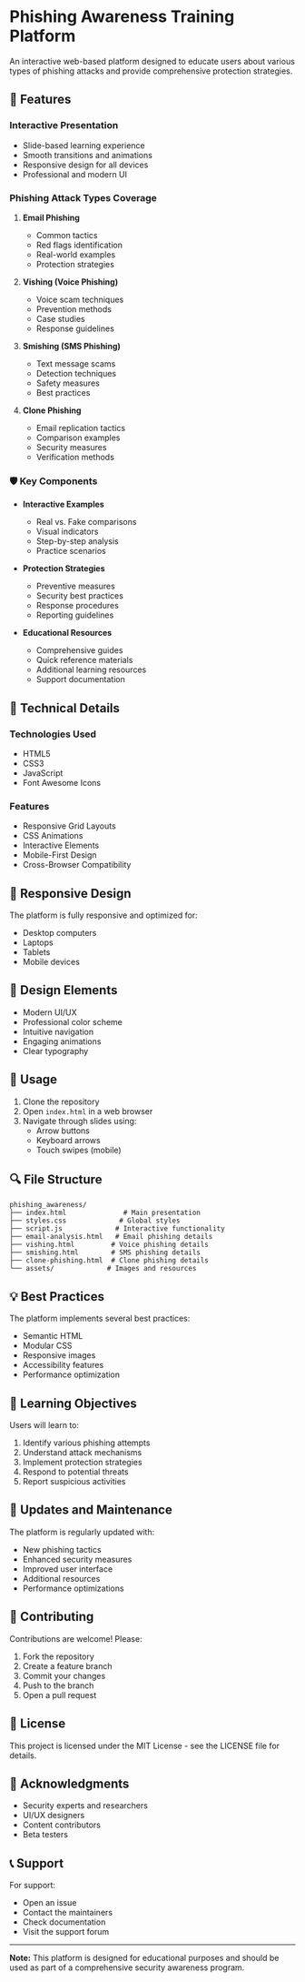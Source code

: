 # Phishing Awareness Training Platform

An interactive web-based platform designed to educate users about various types of phishing attacks and provide comprehensive protection strategies.

## 🚀 Features

### Interactive Presentation
- Slide-based learning experience
- Smooth transitions and animations
- Responsive design for all devices
- Professional and modern UI

### Phishing Attack Types Coverage
1. **Email Phishing**
   - Common tactics
   - Red flags identification
   - Real-world examples
   - Protection strategies

2. **Vishing (Voice Phishing)**
   - Voice scam techniques
   - Prevention methods
   - Case studies
   - Response guidelines

3. **Smishing (SMS Phishing)**
   - Text message scams
   - Detection techniques
   - Safety measures
   - Best practices

4. **Clone Phishing**
   - Email replication tactics
   - Comparison examples
   - Security measures
   - Verification methods

### 🛡️ Key Components

- **Interactive Examples**
  - Real vs. Fake comparisons
  - Visual indicators
  - Step-by-step analysis
  - Practice scenarios

- **Protection Strategies**
  - Preventive measures
  - Security best practices
  - Response procedures
  - Reporting guidelines

- **Educational Resources**
  - Comprehensive guides
  - Quick reference materials
  - Additional learning resources
  - Support documentation

## 🔧 Technical Details

### Technologies Used
- HTML5
- CSS3
- JavaScript
- Font Awesome Icons

### Features
- Responsive Grid Layouts
- CSS Animations
- Interactive Elements
- Mobile-First Design
- Cross-Browser Compatibility

## 📱 Responsive Design

The platform is fully responsive and optimized for:
- Desktop computers
- Laptops
- Tablets
- Mobile devices

## 🎨 Design Elements

- Modern UI/UX
- Professional color scheme
- Intuitive navigation
- Engaging animations
- Clear typography

## 📖 Usage

1. Clone the repository
2. Open `index.html` in a web browser
3. Navigate through slides using:
   - Arrow buttons
   - Keyboard arrows
   - Touch swipes (mobile)

## 🔍 File Structure

```
phishing_awareness/
├── index.html              # Main presentation
├── styles.css             # Global styles
├── script.js             # Interactive functionality
├── email-analysis.html   # Email phishing details
├── vishing.html         # Voice phishing details
├── smishing.html        # SMS phishing details
├── clone-phishing.html  # Clone phishing details
└── assets/             # Images and resources
```

## 💡 Best Practices

The platform implements several best practices:
- Semantic HTML
- Modular CSS
- Responsive images
- Accessibility features
- Performance optimization

## 🎯 Learning Objectives

Users will learn to:
1. Identify various phishing attempts
2. Understand attack mechanisms
3. Implement protection strategies
4. Respond to potential threats
5. Report suspicious activities

## 🔄 Updates and Maintenance

The platform is regularly updated with:
- New phishing tactics
- Enhanced security measures
- Improved user interface
- Additional resources
- Performance optimizations

## 🤝 Contributing

Contributions are welcome! Please:
1. Fork the repository
2. Create a feature branch
3. Commit your changes
4. Push to the branch
5. Open a pull request

## 📄 License

This project is licensed under the MIT License - see the LICENSE file for details.

## 🙏 Acknowledgments

- Security experts and researchers
- UI/UX designers
- Content contributors
- Beta testers

## 📞 Support

For support:
- Open an issue
- Contact the maintainers
- Check documentation
- Visit the support forum

---

**Note:** This platform is designed for educational purposes and should be used as part of a comprehensive security awareness program.
